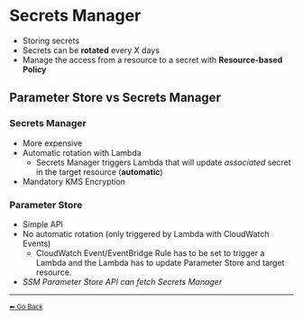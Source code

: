 # Secrets Manager
* Storing secrets
* Secrets can be **rotated** every X days
* Manage the access from a resource to a secret with **Resource-based Policy**

## Parameter Store vs Secrets Manager
### Secrets Manager
* More expensive
* Automatic rotation with Lambda
  * Secrets Manager triggers Lambda that will update *associated* secret in the target resource (**automatic**)
* Mandatory KMS Encryption

### Parameter Store
* Simple API
* No automatic rotation (only triggered by Lambda with CloudWatch Events)
  * CloudWatch Event/EventBridge Rule has to be set to trigger a Lambda and the Lambda has to update Parameter Store and target resource.
* *SSM Parameter Store API can fetch Secrets Manager*

---

[<small>⬅ Go Back</small>](./index.md)